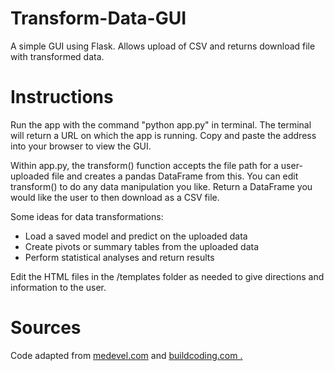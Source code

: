 # Transform-Data-GUI
 A simple GUI using Flask. Allows upload of CSV and returns download file with transformed data. 

# Instructions
Run the app with the command "python app.py" in terminal. The terminal will return a URL on which the app is running. Copy and paste the address into your browser to view the GUI.

Within app.py, the transform() function accepts the file path for a user-uploaded file and creates a pandas DataFrame from this. You can edit transform() to do any data manipulation you like. Return a DataFrame you would like the user to then download as a CSV file.

Some ideas for data transformations:
- Load a saved model and predict on the uploaded data
- Create pivots or summary tables from the uploaded data
- Perform statistical analyses and return results

Edit the HTML files in the /templates folder as needed to give directions and information to the user.

# Sources
Code adapted from <a href="https://medevel.com/flask-tutorial-upload-csv-file-and-insert-rows-into-the-database/">medevel.com</a> and <a href="https://buildcoding.com/upload-and-download-file-using-flask-in-python/">buildcoding.com .
